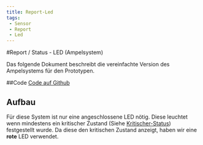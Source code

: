 ```yaml
---
title: Report-Led
tags:
 - Sensor
 - Report
 - Led
---
```


#Report / Status - LED (Ampelsystem)

Das folgende Dokument beschreibt die vereinfachte Version des Ampelsystems für den Prototypen.

##Code
[Code auf Github](https://github.com/GP-Digital-Kitchen-Herbs/monitoring/blob/waterled/report/led.py)

## Aufbau
Für diese System ist nur eine angeschlossene LED nötig. Diese leuchtet wenn mindestens ein kritischer Zustand (Siehe [Kritischer-Status](Kritischer-Status.md)) festgestellt wurde.
Da diese den kritischen Zustand anzeigt, haben wir eine **rote** LED verwendet. 



